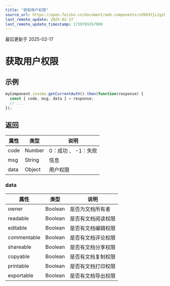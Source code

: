 ```yaml
---
title: "获取用户权限"
source_url: https://open.feishu.cn/document/web-components/uYDO3YjL2gzN24iN3cjN/old-docs-component/old-invoke-api/old-get-user-permission
last_remote_update: 2025-02-17
last_remote_update_timestamp: 1739789357000
---
```

最后更新于 2025-02-17

# 获取用户权限
## 示例
```js
myComponent.invoke.getCurrentAuth().then(function(response) {
  const { code, msg, data } = response;
  // ...
});
```

## 返回
|属性|	类型|	说明|
| ---|----- | ------- | 
|code|	Number |	0：成功 、 -1：失败 |
|msg|	String |	信息 |
|data|Object|用户权限|

### data
|属性|	类型|	说明|
| ---|----- | ------ | 
|owner|	Boolean|	是否为文档所有者
|readable|	Boolean|	是否有文档阅读权限
|editable|	Boolean|	是否有文档编辑权限
|commentable|	Boolean|	是否有文档评论权限
|shareable|	Boolean|	是否有文档分享权限
|copyable|	Boolean|	是否有文档复制权限
|printable|	Boolean|	是否有文档打印权限
|exportable|	Boolean|	是否有文档导出权限

